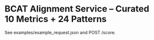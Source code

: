 # BCAT Alignment Service – Curated 10 Metrics + 24 Patterns
See examples/example_request.json and POST /score.
